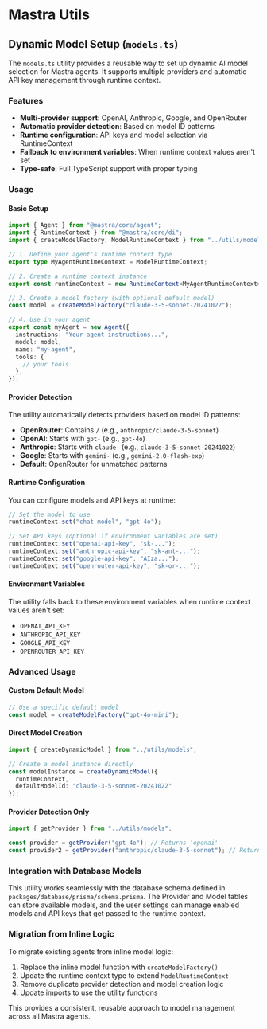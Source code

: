 # Mastra Utils

## Dynamic Model Setup (`models.ts`)

The `models.ts` utility provides a reusable way to set up dynamic AI model selection for Mastra agents. It supports multiple providers and automatic API key management through runtime context.

### Features

- **Multi-provider support**: OpenAI, Anthropic, Google, and OpenRouter
- **Automatic provider detection**: Based on model ID patterns
- **Runtime configuration**: API keys and model selection via RuntimeContext
- **Fallback to environment variables**: When runtime context values aren't set
- **Type-safe**: Full TypeScript support with proper typing

### Usage

#### Basic Setup

```typescript
import { Agent } from "@mastra/core/agent";
import { RuntimeContext } from "@mastra/core/di";
import { createModelFactory, ModelRuntimeContext } from "../utils/models";

// 1. Define your agent's runtime context type
export type MyAgentRuntimeContext = ModelRuntimeContext;

// 2. Create a runtime context instance
export const runtimeContext = new RuntimeContext<MyAgentRuntimeContext>();

// 3. Create a model factory (with optional default model)
const model = createModelFactory("claude-3-5-sonnet-20241022");

// 4. Use in your agent
export const myAgent = new Agent({
  instructions: "Your agent instructions...",
  model: model,
  name: "my-agent",
  tools: {
    // your tools
  },
});
```

#### Provider Detection

The utility automatically detects providers based on model ID patterns:

- **OpenRouter**: Contains `/` (e.g., `anthropic/claude-3-5-sonnet`)
- **OpenAI**: Starts with `gpt-` (e.g., `gpt-4o`)
- **Anthropic**: Starts with `claude-` (e.g., `claude-3-5-sonnet-20241022`)
- **Google**: Starts with `gemini-` (e.g., `gemini-2.0-flash-exp`)
- **Default**: OpenRouter for unmatched patterns

#### Runtime Configuration

You can configure models and API keys at runtime:

```typescript
// Set the model to use
runtimeContext.set("chat-model", "gpt-4o");

// Set API keys (optional if environment variables are set)
runtimeContext.set("openai-api-key", "sk-...");
runtimeContext.set("anthropic-api-key", "sk-ant-...");
runtimeContext.set("google-api-key", "AIza...");
runtimeContext.set("openrouter-api-key", "sk-or-...");
```

#### Environment Variables

The utility falls back to these environment variables when runtime context values aren't set:

- `OPENAI_API_KEY`
- `ANTHROPIC_API_KEY`
- `GOOGLE_API_KEY`
- `OPENROUTER_API_KEY`

### Advanced Usage

#### Custom Default Model

```typescript
// Use a specific default model
const model = createModelFactory("gpt-4o-mini");
```

#### Direct Model Creation

```typescript
import { createDynamicModel } from "../utils/models";

// Create a model instance directly
const modelInstance = createDynamicModel({
  runtimeContext,
  defaultModelId: "claude-3-5-sonnet-20241022"
});
```

#### Provider Detection Only

```typescript
import { getProvider } from "../utils/models";

const provider = getProvider("gpt-4o"); // Returns 'openai'
const provider2 = getProvider("anthropic/claude-3-5-sonnet"); // Returns 'openrouter'
```

### Integration with Database Models

This utility works seamlessly with the database schema defined in `packages/database/prisma/schema.prisma`. The Provider and Model tables can store available models, and the user settings can manage enabled models and API keys that get passed to the runtime context.

### Migration from Inline Logic

To migrate existing agents from inline model logic:

1. Replace the inline model function with `createModelFactory()`
2. Update the runtime context type to extend `ModelRuntimeContext`
3. Remove duplicate provider detection and model creation logic
4. Update imports to use the utility functions

This provides a consistent, reusable approach to model management across all Mastra agents. 